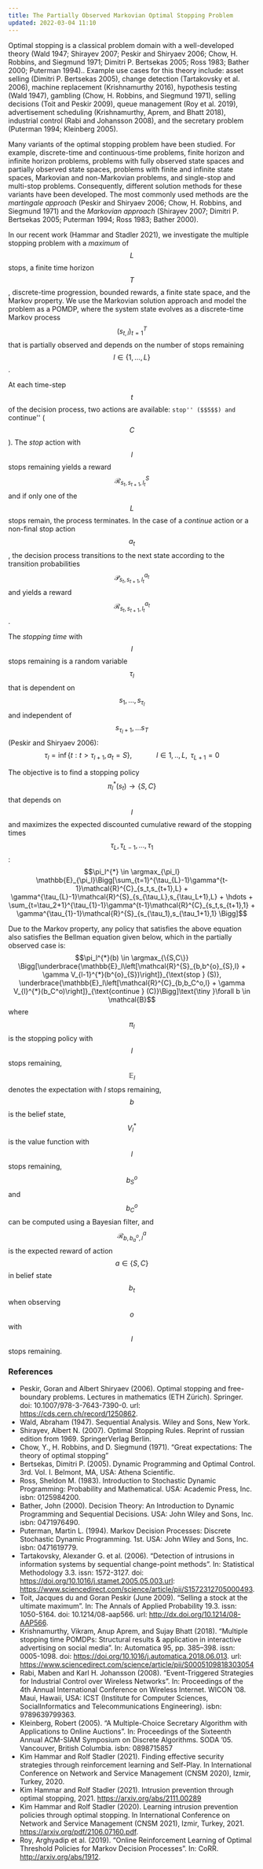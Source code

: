 ```yaml
---
title: The Partially Observed Markovian Optimal Stopping Problem
updated: 2022-03-04 11:10
---
```

Optimal stopping is a classical problem domain with a well-developed theory (Wald 1947; Shirayev 2007; Peskir and Shiryaev 2006; Chow, H. Robbins, and Siegmund 1971; Dimitri P. Bertsekas 2005; Ross 1983; Bather 2000; Puterman 1994).. Example use cases for this theory include: asset selling (Dimitri P. Bertsekas 2005), change detection (Tartakovsky et al. 2006), machine replacement (Krishnamurthy 2016), hypothesis testing (Wald 1947), gambling (Chow, H. Robbins, and Siegmund 1971), selling decisions (Toit and Peskir 2009), queue management (Roy et al. 2019), advertisement scheduling (Krishnamurthy, Aprem, and Bhatt 2018), industrial control (Rabi and Johansson 2008), and the secretary problem (Puterman 1994; Kleinberg 2005).

Many variants of the optimal stopping problem have been studied. For example, discrete-time and continuous-time problems, finite horizon and infinite horizon problems, problems with fully observed state spaces and partially observed state spaces, problems with finite and infinite state spaces, Markovian and non-Markovian problems, and single-stop and multi-stop problems. Consequently, different solution methods for these variants have been developed. The most commonly used methods are the *martingale approach* (Peskir and Shiryaev 2006; Chow, H. Robbins, and Siegmund 1971) and the *Markovian approach* (Shirayev 2007; Dimitri P. Bertsekas 2005; Puterman 1994; Ross 1983; Bather 2000).

In our recent work (Hammar and Stadler 2021), we investigate the multiple stopping problem with a *maximum* of $$L$$ stops, a finite time horizon $$T$$, discrete-time progression, bounded rewards, a finite state space, and the Markov property. We use the Markovian solution approach and model the problem as a POMDP, where the system state evolves as a discrete-time Markov process $$(s_{t,l})_{t=1}^{T}$$ that is partially observed and depends on the number of stops remaining $$l \in \{1,\hdots,L\}$$.

At each time-step $$t$$ of the decision process, two actions are available: ``stop'' ($$S$$) and ``continue'' ($$C$$). The *stop* action with $$l$$ stops remaining yields a reward $$\mathcal{R}^{S}_{s_t,s_{t+1},l_t}$$ and if only one of the $$L$$ stops remain, the process terminates. In the case of a *continue* action or a non-final stop action $$a_t$$, the decision process transitions to the next state according to the transition probabilities $$\mathcal{P}^{a_t}_{s_t,s_{t+1},l_t}$$ and yields a reward $$\mathcal{R}^{a_t}_{s_t,s_{t+1},l_t}$$.

The *stopping time* with $$l$$ stops remaining is a random variable $$\tau_l$$ that is dependent on $$s_1,\hdots,s_{\tau_l}$$ and independent of $$s_{\tau_{l}+1},\hdots s_{T}$$ (Peskir and Shiryaev 2006):
$$\tau_l = \inf\{t: t > \tau_{l+1}, a_t=S\}, \quad \quad \quad  l\in 1,..,L,\text{ }\tau_{L+1}=0$$

The objective is to find a stopping policy $$\pi_l^{*}(s_t) \rightarrow \{S,C\}$$ that depends on $$l$$ and maximizes the expected discounted cumulative reward of the stopping times $$\tau_{L},\tau_{L-1},\hdots, \tau_1$$:
$$\pi_l^{*} \in \argmax_{\pi_l} \mathbb{E}_{\pi_l}\Bigg[\sum_{t=1}^{\tau_{L}-1}\gamma^{t-1}\mathcal{R}^{C}_{s_t,s_{t+1},L} + \gamma^{\tau_{L}-1}\mathcal{R}^{S}_{s_{\tau_L},s_{\tau_L+1},L} + \hdots + \sum_{t=\tau_2+1}^{\tau_{1}-1}\gamma^{t-1}\mathcal{R}^{C}_{s_t,s_{t+1},1} + \gamma^{\tau_{1}-1}\mathcal{R}^{S}_{s_{\tau_1},s_{\tau_1+1},1} \Bigg]$$

Due to the Markov property, any policy that satisfies the above equation also satisfies the Bellman equation given below, which in the partially observed case is:
$$\pi_l^{*}(b) \in \argmax_{\{S,C\}}  \Bigg[\underbrace{\mathbb{E}_l\left[\mathcal{R}^{S}_{b,b^{o}_{S},l} + \gamma V_{l-1}^{*}(b^{o}_{S})\right]}_{\text{stop } (S)}, \underbrace{\mathbb{E}_l\left[\mathcal{R}^{C}_{b,b_C^o,l} + \gamma V_{l}^{*}(b_C^o)\right]}_{\text{continue } (C)}\Bigg]\text{\tiny }\forall b \in \mathcal{B}$$
where $$\pi_l$$ is the stopping policy with $$l$$ stops remaining, $$\mathbb{E}_l$$ denotes the expectation with $l$ stops remaining, $$b$$ is the belief state, $$V_{l}^{*}$$ is the value function with $$l$$ stops remaining, $$b^o_{S}$$ and $$b^{o}_{C}$$ can be computed using a Bayesian filter, and $$\mathcal{R}_{b,b^o_{a},l}^{a}$$ is the expected reward of action $$a \in \{S,C\}$$ in belief state $$b_t$$ when observing $$o$$ with $$l$$ stops remaining.

### References

- Peskir, Goran and Albert Shiryaev (2006). Optimal stopping and free-boundary problems. Lectures in mathematics (ETH Zürich). Springer. doi: 10.1007/978-3-7643-7390-0. url: https://cds.cern.ch/record/1250862.
- Wald, Abraham (1947). Sequential Analysis. Wiley and Sons, New York.
- Shirayev, Albert N. (2007). Optimal Stopping Rules. Reprint of russian edition from 1969. SpringerVerlag Berlin.
- Chow, Y., H. Robbins, and D. Siegmund (1971). “Great expectations: The theory of optimal stopping”
- Bertsekas, Dimitri P. (2005). Dynamic Programming and Optimal Control. 3rd. Vol. I. Belmont, MA, USA: Athena Scientific.
- Ross, Sheldon M. (1983). Introduction to Stochastic Dynamic Programming: Probability and Mathematical. USA: Academic Press, Inc. isbn: 0125984200.
- Bather, John (2000). Decision Theory: An Introduction to Dynamic Programming and Sequential Decisions. USA: John Wiley and Sons, Inc. isbn: 0471976490.
- Puterman, Martin L. (1994). Markov Decision Processes: Discrete Stochastic Dynamic Programming. 1st. USA: John Wiley and Sons, Inc. isbn: 0471619779.
- Tartakovsky, Alexander G. et al. (2006). “Detection of intrusions in information systems by sequential change-point methods”. In: Statistical Methodology 3.3. issn: 1572-3127. doi: https://doi.org/10.1016/j.stamet.2005.05.003.url: https://www.sciencedirect.com/science/article/pii/S1572312705000493.
- Toit, Jacques du and Goran Peskir (June 2009). “Selling a stock at the ultimate maximum”. In: The Annals of Applied Probability 19.3. issn: 1050-5164. doi: 10.1214/08-aap566. url: http://dx.doi.org/10.1214/08-AAP566.
- Krishnamurthy, Vikram, Anup Aprem, and Sujay Bhatt (2018). “Multiple stopping time POMDPs: Structural results & application in interactive advertising on social media”. In: Automatica 95, pp. 385–398. issn: 0005-1098. doi: https://doi.org/10.1016/j.automatica.2018.06.013. url: https://www.sciencedirect.com/science/article/pii/S0005109818303054
- Rabi, Maben and Karl H. Johansson (2008). “Event-Triggered Strategies for Industrial Control over Wireless Networks”. In: Proceedings of the 4th Annual International Conference on Wireless Internet. WICON ’08. Maui, Hawaii, USA: ICST (Institute for Computer Sciences, SocialInformatics and Telecommunications Engineering). isbn: 9789639799363.
- Kleinberg, Robert (2005). “A Multiple-Choice Secretary Algorithm with Applications to Online Auctions”. In: Proceedings of the Sixteenth Annual ACM-SIAM Symposium on Discrete Algorithms. SODA ’05. Vancouver, British Columbia. isbn: 0898715857
- Kim Hammar and Rolf Stadler (2021). Finding effective security strategies through reinforcement learning and Self-Play. In International Conference on Network and Service Management (CNSM 2020), Izmir, Turkey, 2020.
- Kim Hammar and Rolf Stadler (2021). Intrusion prevention through optimal stopping, 2021. https://arxiv.org/abs/2111.00289
- Kim Hammar and Rolf Stadler (2020). Learning intrusion prevention policies through optimal stopping. In International Conference on Network and Service Management (CNSM 2021), Izmir, Turkey, 2021. https://arxiv.org/pdf/2106.07160.pdf.
- Roy, Arghyadip et al. (2019). “Online Reinforcement Learning of Optimal Threshold Policies for Markov Decision Processes”. In: CoRR. http://arxiv.org/abs/1912.
